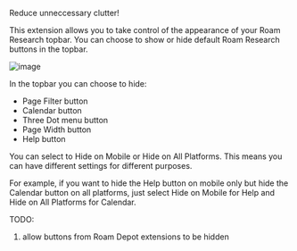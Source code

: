 Reduce unneccessary clutter!

This extension allows you to take control of the appearance of your Roam Research topbar. You can choose to show or hide default Roam Research buttons in the topbar.

![image](https://user-images.githubusercontent.com/6857790/213939180-781d187f-0315-4b4a-95bc-324987a041ee.png)

In the topbar you can choose to hide:
- Page Filter button
- Calendar button
- Three Dot menu button
- Page Width button
- Help button

You can select to Hide on Mobile or Hide on All Platforms. This means you can have different settings for different purposes.

For example, if you want to hide the Help button on mobile only but hide the Calendar button on all platforms, just select Hide on Mobile for Help and Hide on All Platforms for Calendar.

TODO:
1. allow buttons from Roam Depot extensions to be hidden
